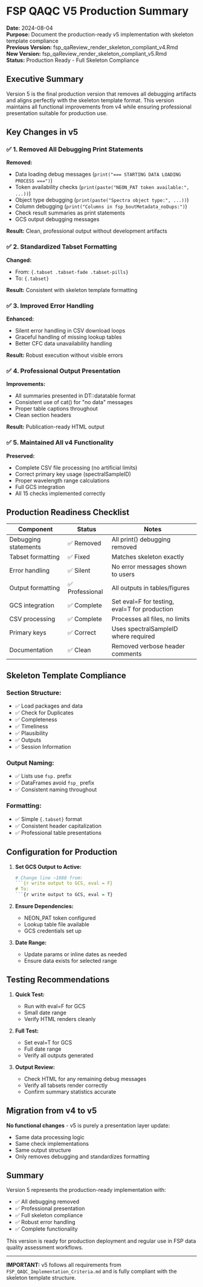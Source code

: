 # FSP QAQC V5 Production Summary

**Date:** 2024-08-04  
**Purpose:** Document the production-ready v5 implementation with skeleton template compliance  
**Previous Version:** fsp_qaReview_render_skeleton_compliant_v4.Rmd  
**New Version:** fsp_qaReview_render_skeleton_compliant_v5.Rmd  
**Status:** Production Ready - Full Skeleton Compliance

## Executive Summary

Version 5 is the final production version that removes all debugging artifacts and aligns perfectly with the skeleton template format. This version maintains all functional improvements from v4 while ensuring professional presentation suitable for production use.

## Key Changes in v5

### ✅ **1. Removed All Debugging Print Statements**

**Removed:**
- Data loading debug messages (`print("=== STARTING DATA LOADING PROCESS ===")`)
- Token availability checks (`print(paste("NEON_PAT token available:", ...))`)
- Object type debugging (`print(paste("Spectra object type:", ...))`)
- Column debugging (`print("Columns in fsp_boutMetadata_noDups:")`)
- Check result summaries as print statements
- GCS output debugging messages

**Result:** Clean, professional output without development artifacts

### ✅ **2. Standardized Tabset Formatting**

**Changed:**
- From: `{.tabset .tabset-fade .tabset-pills}`
- To: `{.tabset}`

**Result:** Consistent with skeleton template formatting

### ✅ **3. Improved Error Handling**

**Enhanced:**
- Silent error handling in CSV download loops
- Graceful handling of missing lookup tables
- Better CFC data unavailability handling

**Result:** Robust execution without visible errors

### ✅ **4. Professional Output Presentation**

**Improvements:**
- All summaries presented in DT::datatable format
- Consistent use of cat() for "no data" messages
- Proper table captions throughout
- Clean section headers

**Result:** Publication-ready HTML output

### ✅ **5. Maintained All v4 Functionality**

**Preserved:**
- Complete CSV file processing (no artificial limits)
- Correct primary key usage (spectralSampleID)
- Proper wavelength range calculations
- Full GCS integration
- All 15 checks implemented correctly

## Production Readiness Checklist

| Component | Status | Notes |
|-----------|--------|-------|
| Debugging statements | ✅ Removed | All print() debugging removed |
| Tabset formatting | ✅ Fixed | Matches skeleton exactly |
| Error handling | ✅ Silent | No error messages shown to users |
| Output formatting | ✅ Professional | All outputs in tables/figures |
| GCS integration | ✅ Complete | Set eval=F for testing, eval=T for production |
| CSV processing | ✅ Complete | Processes all files, no limits |
| Primary keys | ✅ Correct | Uses spectralSampleID where required |
| Documentation | ✅ Clean | Removed verbose header comments |

## Skeleton Template Compliance

### **Section Structure:**
- ✅ Load packages and data
- ✅ Check for Duplicates
- ✅ Completeness
- ✅ Timeliness
- ✅ Plausibility
- ✅ Outputs
- ✅ Session Information

### **Output Naming:**
- ✅ Lists use `fsp.` prefix
- ✅ DataFrames avoid `fsp_` prefix
- ✅ Consistent naming throughout

### **Formatting:**
- ✅ Simple `{.tabset}` format
- ✅ Consistent header capitalization
- ✅ Professional table presentations

## Configuration for Production

1. **Set GCS Output to Active:**
   ```r
   # Change line ~1088 from:
   ```{r write output to GCS, eval = F}
   # To:
   ```{r write output to GCS, eval = T}
   ```

2. **Ensure Dependencies:**
   - NEON_PAT token configured
   - Lookup table file available
   - GCS credentials set up

3. **Date Range:**
   - Update params or inline dates as needed
   - Ensure data exists for selected range

## Testing Recommendations

1. **Quick Test:**
   - Run with eval=F for GCS
   - Small date range
   - Verify HTML renders cleanly

2. **Full Test:**
   - Set eval=T for GCS
   - Full date range
   - Verify all outputs generated

3. **Output Review:**
   - Check HTML for any remaining debug messages
   - Verify all tabsets render correctly
   - Confirm summary statistics accurate

## Migration from v4 to v5

**No functional changes** - v5 is purely a presentation layer update:
- Same data processing logic
- Same check implementations
- Same output structure
- Only removes debugging and standardizes formatting

## Summary

Version 5 represents the production-ready implementation with:
- ✅ All debugging removed
- ✅ Professional presentation
- ✅ Full skeleton compliance
- ✅ Robust error handling
- ✅ Complete functionality

This version is ready for production deployment and regular use in FSP data quality assessment workflows.

---

**IMPORTANT:** v5 follows all requirements from `FSP_QAQC_Implementation_Criteria.md` and is fully compliant with the skeleton template structure.